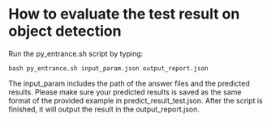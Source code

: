 # How to evaluate the test result on object detection
Run the py_entrance.sh script by typing:
```angular2
bash py_entrance.sh input_param.json output_report.json
```
The input_param includes the path of the answer files and the predicted results. 
Please make sure your predicted results is saved as the same format of the provided example in predict_result_test.json.
After the script is finished, it will output the result in the output_report.json.<br>